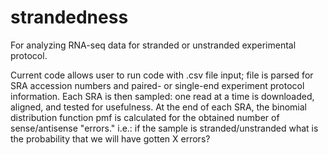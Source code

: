 # strandedness
For analyzing RNA-seq data for stranded or unstranded experimental protocol.

Current code allows user to run code with .csv file input; file is parsed for SRA accession numbers and paired- or single-end experiment protocol information.  Each SRA is then sampled: one read at a time is downloaded, aligned, and tested for usefulness.  At the end of each SRA, the binomial distribution function pmf is calculated for the obtained number of sense/antisense "errors."  i.e.: if the sample is stranded/unstranded what is the probability that we will have gotten X errors?
